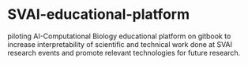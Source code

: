 # SVAI-educational-platform
piloting AI-Computational Biology educational platform on gitbook to increase interpretability of scientific and technical work done at SVAI research events and promote relevant technologies for future research.
